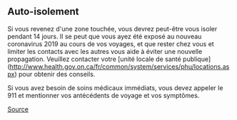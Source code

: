 ## Auto-isolement

Si vous revenez d'une zone touchée, vous devrez peut-être vous isoler pendant 14 jours. Il se peut que vous ayez été exposé au nouveau coronavirus 2019 au cours de vos voyages, et que rester chez vous et limiter les contacts avec les autres vous aide à éviter une nouvelle propagation. Veuillez contacter votre [unité locale de santé publique] (http://www.health.gov.on.ca/fr/common/system/services/phu/locations.aspx) pour obtenir des conseils.

Si vous avez besoin de soins médicaux immédiats, vous devez appeler le 911 et mentionner vos antécédents de voyage et vos symptômes.

[Source](https://files.ontario.ca/moh-coronavirus-info-sheet-french-2020-02-18.pdf)
